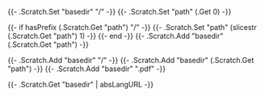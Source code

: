 {{- .Scratch.Set "basedir" "/" -}}
{{- .Scratch.Set "path" (.Get 0) -}}

{{- if hasPrefix (.Scratch.Get "path") "/" -}}
  {{- .Scratch.Set "path" (slicestr (.Scratch.Get "path") 1) -}}
  {{- end -}}
{{- .Scratch.Add "basedir" (.Scratch.Get "path") -}}

{{- .Scratch.Add "basedir" "/" -}}
{{- .Scratch.Add "basedir" (.Scratch.Get "path") -}}
{{- .Scratch.Add "basedir" ".pdf" -}}

{{- .Scratch.Get "basedir" | absLangURL -}}
